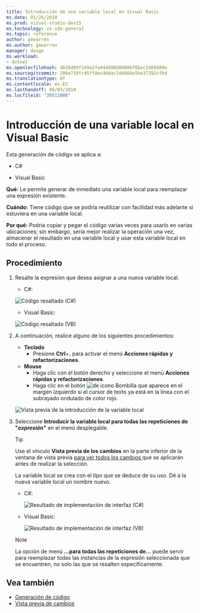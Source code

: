 ```yaml
---
title: Introducción de una variable local en Visual Basic
ms.date: 01/26/2018
ms.prod: visual-studio-dev15
ms.technology: vs-ide-general
ms.topic: reference
author: gewarren
ms.author: gewarren
manager: douge
ms.workload:
- dotnet
ms.openlocfilehash: d028d89f149a2fe444508d09086f6bec2408889e
ms.sourcegitcommit: 206e738fc45ff8ec4ddac2dd484e5be37192cfbd
ms.translationtype: HT
ms.contentlocale: es-ES
ms.lasthandoff: 08/03/2018
ms.locfileid: "39511006"
---
```

# <a name="introduce-a-local-variable-in-visual-studio"></a>Introducción de una variable local en Visual Basic

Esta generación de código se aplica a:

- C#

- Visual Basic

**Qué:** Le permite generar de inmediato una variable local para reemplazar una expresión existente.

**Cuándo:** Tiene código que se podría reutilizar con facilidad más adelante si estuviera en una variable local.

**Por qué:** Podría copiar y pegar el código varias veces para usarlo en varias ubicaciones; sin embargo, sería mejor realizar la operación una vez, almacenar el resultado en una variable local y usar esta variable local en todo el proceso.

## <a name="how-to"></a>Procedimiento

1. Resalte la expresión que desea asignar a una nueva variable local.

   - C#:

    ![Código resaltado (C#)](media/local-highlight-cs.png)

   - Visual Basic:

    ![Código resaltado (VB)](media/local-highlight-vb.png)

1. A continuación, realice alguno de los siguientes procedimientos:

   - **Teclado**
     - Presione **Ctrl**+**.** para activar el menú **Acciones rápidas y refactorizaciones**.
   - **Mouse**
     - Haga clic con el botón derecho y seleccione el menú **Acciones rápidas y refactorizaciones**.
     - Haga clic en el botón ![de icono Bombilla](media/bulb-cs.png) que aparece en el margen izquierdo si el cursor de texto ya está en la línea con el subrayado ondulado de color rojo.

   ![Vista previa de la introducción de la variable local](media/local-preview-cs.png)

1. Seleccione **Introducir la variable local para todas las repeticiones de "*expresión*"** en el menú desplegable.

   > [!TIP]
   > Use el vínculo **Vista previa de los cambios** en la parte inferior de la ventana de vista previa [para ver todos los cambios ](../../ide/preview-changes.md) que se aplicarán antes de realizar la selección.

   La variable local se crea con el tipo que se deduce de su uso. Dé a la nueva variable local un nombre nuevo.

   - C#:

      ![Resultado de implementación de interfaz (C#)](media/local-result-cs.png)

   - Visual Basic:

      ![Resultado de implementación de interfaz (VB)](media/local-result-vb.png)

   > [!NOTE]
   > La opción de menú **...para todas las repeticiones de...** puede servir para reemplazar todas las instancias de la expresión seleccionada que se encuentren, no solo las que se resalten específicamente.

## <a name="see-also"></a>Vea también

- [Generación de código](../code-generation-in-visual-studio.md)
- [Vista previa de cambios](../../ide/preview-changes.md)
